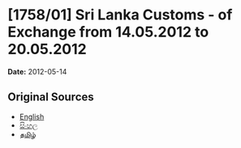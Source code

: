 # [1758/01] Sri Lanka Customs - of Exchange from 14.05.2012 to 20.05.2012

**Date:** 2012-05-14

## Original Sources

- [English](https://documents.gov.lk/view/extra-gazettes/2012/5/1758-01_E.pdf)
- [සිංහල](https://documents.gov.lk/view/extra-gazettes/2012/5/1758-01_S.pdf)
- [தமிழ்](https://documents.gov.lk/view/extra-gazettes/2012/5/1758-01_T.pdf)
